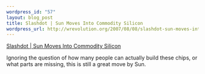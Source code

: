 ```yaml
--- 
wordpress_id: "57"
layout: blog_post
title: Slashdot | Sun Moves Into Commodity Silicon
wordpress_url: http://wrevolution.org/2007/08/08/slashdot-sun-moves-into-commodity-silicon/
---
```

<a href="http://hardware.slashdot.org/article.pl?sid=07/08/07/2152245&from=rss">Slashdot | Sun Moves Into Commodity Silicon</a>

Ignoring the question of how many people can actually build these chips, or what parts are missing, this is still a great move by Sun.
